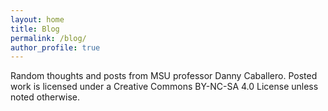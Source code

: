 ```yaml
---
layout: home
title: Blog
permalink: /blog/
author_profile: true
---
```


Random thoughts and posts from MSU professor Danny Caballero.
Posted work is licensed under a Creative Commons BY-NC-SA 4.0 License unless noted otherwise.
